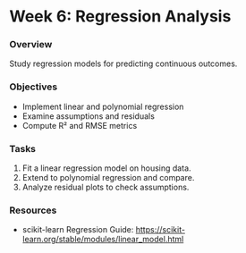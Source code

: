 # Week 6: Regression Analysis

### Overview
Study regression models for predicting continuous outcomes.

### Objectives
- Implement linear and polynomial regression
- Examine assumptions and residuals
- Compute R² and RMSE metrics

### Tasks
1. Fit a linear regression model on housing data.
2. Extend to polynomial regression and compare.
3. Analyze residual plots to check assumptions.

### Resources
- scikit-learn Regression Guide: https://scikit-learn.org/stable/modules/linear_model.html